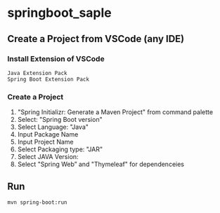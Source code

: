 # springboot_saple

## Create a Project from VSCode (any IDE)

### Install Extension of VSCode
```
Java Extension Pack
Spring Boot Extension Pack
```

### Create a Project

1. "Spring Initializr: Generate a Maven Project" from command palette
2. Select: "Spring Boot version"
3. Select Language: "Java"
4. Input Package Name
5. Input Project Name
6. Select Packaging type: "JAR"
7. Select JAVA Version: 
8. Select "Spring Web” and "Thymeleaf" for dependenceies

## Run

```
mvn spring-boot:run
```
